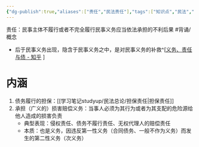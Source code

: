 ```yaml
---
{"dg-publish":true,"aliases":["责任","民法责任"],"tags":["知识点","民法","linker-exclude"],"permalink":"/学习笔记studyup/民法总论/民事责任/","dgPassFrontmatter":true,"created":"2024-07-16T09:48:46.367+08:00","updated":"2024-11-11T20:05:25.811+08:00"}
---
```


责任：民事主体不履行或者不完全履行民事义务应当依法承担的不利后果 #背诵/概念 
- 后于民事义务出现，隐含于民事义务之中，是对民事义务的补救^[[义务、责任与债 - 知乎](https://zhuanlan.zhihu.com/p/54821932) ]
# 内涵
1. 债务履行的担保：[[学习笔记studyup/民法总论/担保责任\|担保责任]]
2. 承担（广义的）损害赔偿义务：当事人必须为其行为或者为其支配的危险源给他人造成的损害负责
	- 典型表现：侵权责任、债务不履行责任、无权代理人的赔偿责任
	- 本质：也是义务，因违反第一性义务（合同债务、一般不作为义务）而发生的第二性义务（次义务）